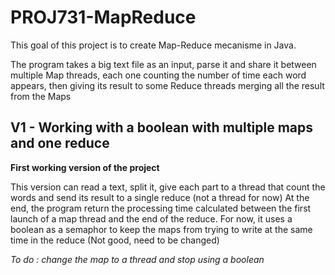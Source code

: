 # PROJ731-MapReduce
 
This goal of this project is to create Map-Reduce mecanisme in Java.

The program takes a big text file as an input, parse it and share it between multiple Map threads, each one counting the number of time each word appears, then giving its result to some Reduce threads merging all the result from the Maps

## V1 - Working with a boolean with multiple maps and one reduce

**First working version of the project**

This version can read a text, split it, give each part to a thread that count the words and send its result to a single reduce (not a thread for now)
At the end, the program return the processing time calculated between the first launch of a map thread and the end of the reduce. 
For now, it uses a boolean as a semaphor to keep the maps from trying to write at the same time in the reduce (Not good, need to be changed)

_To do : change the map to a thread and stop using a boolean_
